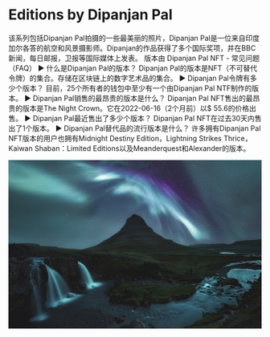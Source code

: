 # Editions by Dipanjan Pal

该系列包括Dipanjan Pal拍摄的一些最美丽的照片，Dipanjan Pal是一位来自印度加尔各答的航空和风景摄影师。Dipanjan的作品获得了多个国际奖项，并在BBC新闻，每日邮报，卫报等国际媒体上发表。
版本由 Dipanjan Pal NFT - 常见问题（FAQ）
▶ 什么是Dipanjan Pal的版本？
Dipanjan Pal的版本是NFT（不可替代令牌）的集合。存储在区块链上的数字艺术品的集合。
▶ Dipanjan Pal令牌有多少个版本？
目前，25个所有者的钱包中至少有一个由Dipanjan Pal NTF制作的版本。
▶ Dipanjan Pal销售的最昂贵的版本是什么？
Dipanjan Pal NFT售出的最昂贵的版本是The Night Crown。它在2022-06-16（2个月前）以$ 55.6的价格出售。
▶ Dipanjan Pal最近售出了多少个版本？
Dipanjan Pal NFT在过去30天内售出了1个版本。
▶ Dipanjan Pal替代品的流行版本是什么？
许多拥有Dipanjan Pal NFT版本的用户也拥有Midnight Destiny Edition，Lightning Strikes Thrice，Kaiwan Shaban：Limited Editions以及Meanderquest和Alexander的版本。

![nft](unnamed.jpg)
